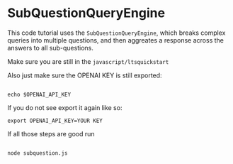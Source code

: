 # SubQuestionQueryEngine

This code tutorial uses the `SubQuestionQueryEngine`, which breaks complex queries into multiple questions, and then aggreates a response across the answers to all sub-questions.

Make sure you are still in the <code>javascript/ltsquickstart</code>

Also just make sure the OPENAI KEY is still exported: 

```devdocs_run

echo $OPENAI_API_KEY

```

If you do not see export it again like so:

```
export OPENAI_API_KEY=YOUR KEY
```


If all those steps are good run


```devdocs_run

node subquestion.js

```
